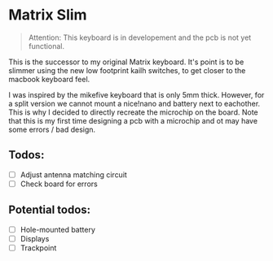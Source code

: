 # Matrix Slim

> Attention: This keyboard is in developement and the pcb is not yet functional.

This is the successor to my original Matrix keyboard. It's point is to be slimmer using the new low footprint kailh switches, to get closer to the macbook keyboard feel.

I was inspired by the mikefive keyboard that is only 5mm thick. However, for a split version we cannot mount a nice!nano and battery next to eachother. This is why I decided to directly recreate the microchip on the board. Note that this is my first time designing a pcb with a microchip and ot may have some errors / bad design.

## Todos:

- [ ] Adjust antenna matching circuit
- [ ] Check board for errors

## Potential todos:

- [ ] Hole-mounted battery
- [ ] Displays
- [ ] Trackpoint